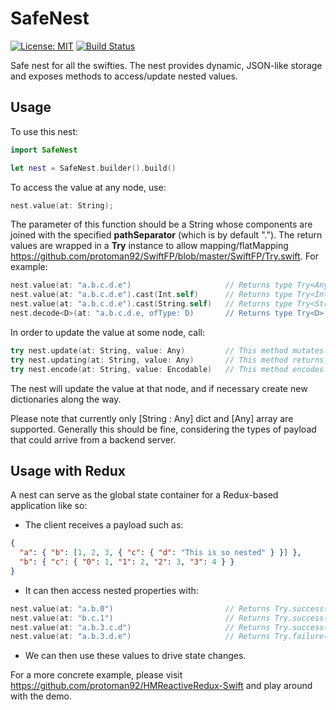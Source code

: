 # SafeNest

[![License: MIT](https://img.shields.io/badge/License-MIT-yellow.svg)](https://opensource.org/licenses/MIT)
[![Build Status](https://travis-ci.org/protoman92/SafeNest.svg?branch=master)](https://travis-ci.org/protoman92/SafeNest)

Safe nest for all the swifties. The nest provides dynamic, JSON-like storage and exposes methods to access/update nested values.

## Usage

To use this nest:

```swift
import SafeNest

let nest = SafeNest.builder().build()
```

To access the value at any node, use:

```swift
nest.value(at: String);
```

The parameter of this function should be a String whose components are joined with the specified **pathSeparator** (which is by default "."). The return values are wrapped in a **Try** instance to allow mapping/flatMapping <https://github.com/protoman92/SwiftFP/blob/master/SwiftFP/Try.swift>. For example:

```swift
nest.value(at: "a.b.c.d.e")                     // Returns type Try<Any>
nest.value(at: "a.b.c.d.e").cast(Int.self)      // Returns type Try<Int>
nest.value(at: "a.b.c.d.e").cast(String.self)   // Returns type Try<String>
nest.decode<D>(at: "a.b.c.d.e, ofType: D)       // Returns type Try<D>, where D: Decodable
```

In order to update the value at some node, call:

```swift
try nest.update(at: String, value: Any)         // This method mutates
try nest.updating(at: String, value: Any)       // This method returns a new nest.
try nest.encode(at: String, value: Encodable)   // This method encodes an object and deposit at a node.
```

The nest will update the value at that node, and if necessary create new dictionaries along the way.

Please note that currently only [String : Any] dict and [Any] array are supported. Generally this should be fine, considering the types of payload that could arrive from a backend server.

## Usage with Redux

A nest can serve as the global state container for a Redux-based application like so:

- The client receives a payload such as:

```json
{
  "a": { "b": [1, 2, 3, { "c": { "d": "This is so nested" } }] },
  "b": { "c": { "0": 1, "1": 2, "2": 3, "3": 4 } }
}
```

- It can then access nested properties with:

```swift
nest.value(at: "a.b.0")                         // Returns Try.success(1)
nest.value(at: "b.c.1")                         // Returns Try.success(2)
nest.value(at: "a.b.3.c.d")                     // Returns Try.success("This is so nested")
nest.value(at: "a.b.3.d.e")                     // Returns Try.failure("...")
```

- We can then use these values to drive state changes.

For a more concrete example, please visit <https://github.com/protoman92/HMReactiveRedux-Swift> and play around with the demo.
